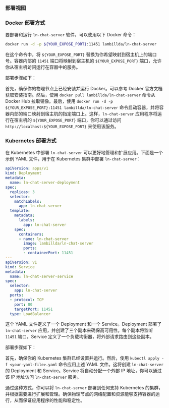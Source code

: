 ### 部署视图

### Docker 部署方式

要部署和运行 `ln-chat-server` 软件，可以使用以下 Docker 命令：

```sh
docker run -d -p ${YOUR_EXPOSE_PORT}:11451 lambillda/ln-chat-server
```

在这个命令中，将 `${YOUR_EXPOSE_PORT}` 替换为你希望映射到宿主机上的端口号。容器内部的 `11451` 端口将映射到宿主机的 `${YOUR_EXPOSE_PORT}` 端口，允许你从宿主机访问运行在容器中的服务。

部署步骤如下：

首先，确保你的物理节点上已经安装并运行 Docker。可以参考 Docker 官方文档获取安装指南。然后，使用 `docker pull lambillda/ln-chat-server` 命令从 Docker Hub 拉取镜像。最后，使用 `docker run -d -p ${YOUR_EXPOSE_PORT}:11451 lambillda/ln-chat-server` 命令启动容器，并将容器内部的端口映射到宿主机的指定端口上。这样，`ln-chat-server` 应用程序将运行在宿主机的 `${YOUR_EXPOSE_PORT}` 端口，你可以通过访问 `http://localhost:${YOUR_EXPOSE_PORT}` 来使用该服务。

### Kubernetes 部署方式

在 Kubernetes 中部署 `ln-chat-server` 可以更好地管理和扩展应用。下面是一个示例 YAML 文件，用于在 Kubernetes 集群中部署 `ln-chat-server`：

```yaml
apiVersion: apps/v1
kind: Deployment
metadata:
  name: ln-chat-server-deployment
spec:
  replicas: 3
  selector:
    matchLabels:
      app: ln-chat-server
  template:
    metadata:
      labels:
        app: ln-chat-server
    spec:
      containers:
      - name: ln-chat-server
        image: lambillda/ln-chat-server
        ports:
        - containerPort: 11451
---
apiVersion: v1
kind: Service
metadata:
  name: ln-chat-server-service
spec:
  selector:
    app: ln-chat-server
  ports:
  - protocol: TCP
    port: 80
    targetPort: 11451
  type: LoadBalancer
```

这个 YAML 文件定义了一个 Deployment 和一个 Service。Deployment 部署了 `ln-chat-server` 应用，并创建了三个副本来确保高可用性。每个副本将监听 `11451` 端口。Service 定义了一个负载均衡器，将外部请求路由到这些副本。

部署步骤如下：

首先，确保你的 Kubernetes 集群已经设置并运行。然后，使用 `kubectl apply -f <your-yaml-file>.yaml` 命令应用上述 YAML 文件。这将创建 `ln-chat-server` 的 Deployment 和 Service。Service 将自动分配一个外部 IP 地址，你可以通过该 IP 地址访问 `ln-chat-server` 服务。

通过这种方式，你可以将 `ln-chat-server` 部署到任何支持 Kubernetes 的集群，并根据需要进行扩展和管理。确保物理节点的网络配置和资源能够支持容器的运行，从而保证应用程序的性能和稳定性。
